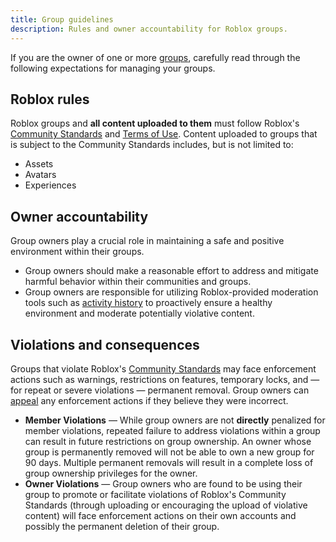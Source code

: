 ```yaml
---
title: Group guidelines
description: Rules and owner accountability for Roblox groups.
---
```


If you are the owner of one or more [groups](./groups.md), carefully read through the following expectations for managing your groups.

## Roblox rules

Roblox groups and **all content uploaded to them** must follow Roblox's [Community Standards](https://en.help.roblox.com/hc/en-us/articles/203313410-Roblox-Community-Standards) and [Terms&nbsp;of&nbsp;Use](https://en.help.roblox.com/hc/en-us/articles/115004647846-Roblox-Terms-of-Use). Content uploaded to groups that is subject to the Community Standards includes, but is not limited to:

- Assets
- Avatars
- Experiences

## Owner accountability

Group owners play a crucial role in maintaining a safe and positive environment within their groups.

- Group owners should make a reasonable effort to address and mitigate harmful behavior within their communities and groups.
- Group owners are responsible for utilizing Roblox-provided moderation tools such as [activity history](./groups.md#group-activity-history) to proactively ensure a healthy environment and moderate potentially violative content.

## Violations and consequences

Groups that violate Roblox's [Community Standards](https://en.help.roblox.com/hc/en-us/articles/203313410-Roblox-Community-Standards) may face enforcement actions such as warnings, restrictions on features, temporary locks, and&nbsp;&mdash; for repeat or severe violations&nbsp;&mdash; permanent removal. Group owners can [appeal](https://en.help.roblox.com/hc/en-us/articles/360000245263-Appeal-Your-Content-or-Account-Moderation) any enforcement actions if they believe they were incorrect.

- **Member Violations** — While group owners are not **directly** penalized for member violations, repeated failure to address violations within a group can result in future restrictions on group ownership. An owner whose group is permanently removed will not be able to own a new group for 90 days. Multiple permanent removals will result in a complete loss of group ownership privileges for the owner.
- **Owner Violations** — Group owners who are found to be using their group to promote or facilitate violations of Roblox's Community Standards (through uploading or encouraging the upload of violative content) will face enforcement actions on their own accounts and possibly the permanent deletion of their group.

